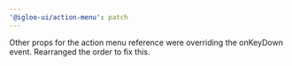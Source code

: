 ```yaml
---
'@igloo-ui/action-menu': patch
---
```


Other props for the action menu reference were overriding the onKeyDown event. Rearranged the order to fix this.
